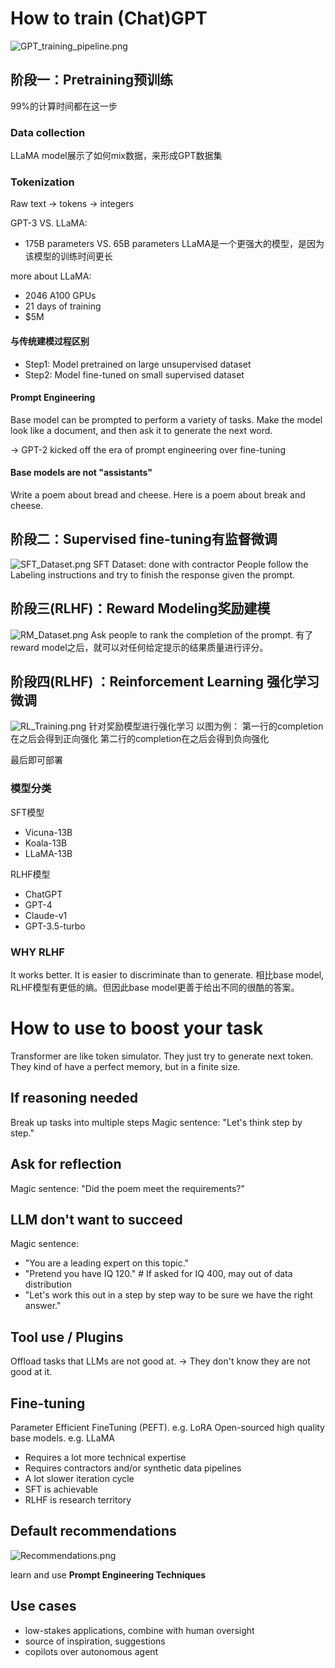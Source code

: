 # How to train (Chat)GPT 

![GPT_training_pipeline.png](../imgs/GPT_training_pipeline.png)

## 阶段一：Pretraining预训练
99%的计算时间都在这一步

### Data collection
LLaMA model展示了如何mix数据，来形成GPT数据集
### Tokenization
Raw text -> tokens -> integers 

GPT-3 VS. LLaMA:
- 175B parameters VS. 65B parameters
LLaMA是一个更强大的模型，是因为该模型的训练时间更长 

more about LLaMA:
- 2046 A100 GPUs
- 21 days of training
- $5M

#### 与传统建模过程区别
- Step1: Model pretrained on large unsupervised dataset
- Step2: Model fine-tuned on small supervised dataset

#### Prompt Engineering
Base model can be prompted to perform a variety of tasks.
Make the model look like a document, and then ask it to generate the next word.
 
-> GPT-2 kicked off the era of prompt engineering over fine-tuning

#### Base models are not "assistants"
Write a poem about bread and cheese.
Here is a poem about break and cheese.

## 阶段二：Supervised fine-tuning有监督微调
![SFT_Dataset.png](../imgs/SFT_Dataset.png)
SFT Dataset: done with contractor 
People follow the Labeling instructions and try to finish the response given the prompt.

## 阶段三(RLHF)：Reward Modeling奖励建模
![RM_Dataset.png](../imgs/RM_Dataset.png)
Ask people to rank the completion of the prompt.
有了reward model之后，就可以对任何给定提示的结果质量进行评分。

## 阶段四(RLHF) ：Reinforcement Learning 强化学习微调
![RL_Training.png](../imgs/RL_Training.png)
针对奖励模型进行强化学习
以图为例：
第一行的completion在之后会得到正向强化
第二行的completion在之后会得到负向强化

最后即可部署
### 模型分类
SFT模型
- Vicuna-13B
- Koala-13B
- LLaMA-13B

RLHF模型
- ChatGPT
- GPT-4
- Claude-v1
- GPT-3.5-turbo

### WHY RLHF
It works better.
It is easier to discriminate than to generate. 
相比base model, RLHF模型有更低的熵。但因此base model更善于给出不同的很酷的答案。

# How to use to boost your task
Transformer are like token simulator. They just try to generate next token.
They kind of have a perfect memory, but in a finite size. 

## If reasoning needed
Break up tasks into multiple steps
Magic sentence: "Let's think step by step."  

## Ask for reflection
Magic sentence: "Did the poem meet the requirements?"

## LLM don't want to succeed
Magic sentence:
- "You are a leading expert on this topic."
- "Pretend you have IQ 120."  # If asked for IQ 400, may out of data distribution
- "Let's work this out in a step by step way to be sure we have the right answer."

## Tool use / Plugins
Offload tasks that LLMs are not good at.
-> They don't know they are not good at it.

## Fine-tuning
Parameter Efficient FineTuning (PEFT). e.g. LoRA
Open-sourced high quality base models. e.g. LLaMA

- Requires a lot more technical expertise
- Requires contractors and/or synthetic data pipelines
- A lot slower iteration cycle
- SFT is achievable
- RLHF is research territory

## Default recommendations
![Recommendations.png](../imgs/Recommendations.png)

learn and use **Prompt Engineering Techniques**


## Use cases
- low-stakes applications, combine with human oversight
- source of inspiration, suggestions
- copilots over autonomous agent












